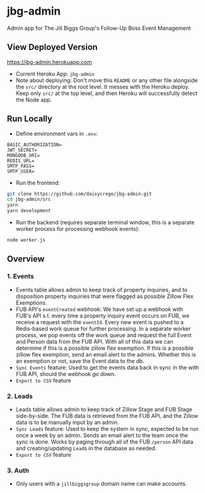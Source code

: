 # jbg-admin
Admin app for The Jill Biggs Group's Follow-Up Boss Event Management

## View Deployed Version
https://jbg-admin.herokuapp.com

- Current Heroku App: `jbg-admin`
- Note about deploying: Don't move this `README` or any other file alongside the `src/` directory at the root level. It messes with the Heroku deploy. Keep only `src/` at the top level, and then Heroku will successfully detect the Node app.

## Run Locally
- Define environment vars in `.env`:
```
BASIC_AUTHORIZATION=
JWT_SECRET=
MONGODB_URI=
REDIS_URL=
SMTP_PASS=
SMTP_USER=
```

- Run the frontend:
```bash
git clone https://github.com/daisycrego/jbg-admin.git
cd jbg-admin/src
yarn 
yarn development
```

- Run the backend (requires separate terminal window, this is a separate worker process for processing webhook events): 
```bash
node worker.js
```

## Overview

### 1. Events
- Events table allows admin to keep track of property inquiries, and to disposition property inquiries that were flagged as possible Zillow Flex Exemptions. 
- FUB API's `eventCreated` webhook: We have set up a webhook with FUB's API s.t. every time a property inquiry event occurs on FUB, we receive a request with the `eventId`. Every new event is pushed to a Redis-based work queue for further processing. In a separate worker process, we pop events off the work queue and request the full Event and Person data from the FUB API. With all of this data we can determine if this is a possible zillow flex exemption. If this is a possible zillow flex exemption, send an email alert to the admins. Whether this is an exemption or not, save the Event data to the db. 
- `Sync Events` feature: Used to get the events data back in sync in the with FUB API, should the webhook go down.
- `Export to CSV` feature

### 2. Leads
- Leads table allows admin to keep track of Zillow Stage and FUB Stage side-by-side. The FUB data is retrieved from the FUB API, and the Zillow data is to be manually input by an admin. 
- `Sync Leads` feature: Used to keep the system in sync, expected to be run once a week by an admin. Sends an email alert to the team once the sync is done. Works by paging through all of the FUB `/person` API data and creating/updating `Lead`s in the database as needed. 
- `Export to CSV` feature

### 3. Auth
- Only users with a `jillbiggsgroup` domain name can make accounts. 
